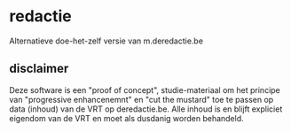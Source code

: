 redactie
========

Alternatieve doe-het-zelf versie van m.deredactie.be

disclaimer
----------

Deze software is een "proof of concept", studie-materiaal om het principe van "progressive enhancenemnt" en "cut the mustard" toe te passen op data (inhoud) van de VRT op deredactie.be. Alle inhoud is en blijft expliciet eigendom van de VRT en moet als dusdanig worden behandeld.
